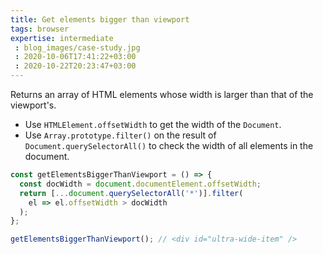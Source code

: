 ```yaml
---
title: Get elements bigger than viewport
tags: browser
expertise: intermediate
 : blog_images/case-study.jpg
 : 2020-10-06T17:41:22+03:00
 : 2020-10-22T20:23:47+03:00
---
```


Returns an array of HTML elements whose width is larger than that of the viewport's.

- Use `HTMLElement.offsetWidth` to get the width of the `Document`.
- Use `Array.prototype.filter()` on the result of `Document.querySelectorAll()` to check the width of all elements in the document.

```js
const getElementsBiggerThanViewport = () => {
  const docWidth = document.documentElement.offsetWidth;
  return [...document.querySelectorAll('*')].filter(
    el => el.offsetWidth > docWidth
  );
};
```

```js
getElementsBiggerThanViewport(); // <div id="ultra-wide-item" />
```
